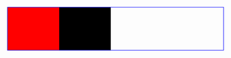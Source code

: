 <!DOCTYPE html>
<html lang="en">
<head>
    <meta charset="UTF-8">
    <title>Title</title>
    <style>
        .father{
            border: 1px solid blue;
            /*height: 50px;*/
            /*overflow: auto;  hidden  scroll//清除浮动 */
        }
        .clearfix:after{
            content:"";
            display: block;
            height: 0;
            clear: both;
            visibility: hidden;
        }
        clearfix{*zoom:1}
        .clearfix:before,clearfix:after{
            content:"";
            display: table;
        }
        .clearfix:after{
            clear: both;
        }
        .clearfix{
            *zoom:1;
            position: ;
        }
        .big{
            height: 100px;
            width: 120px;
            background-color: red;
            float: left;
        }
        .small{
            height: 100px;
            width: 120px;
            background-color: black;
            float: left;
        }
        .clear{
            clear: both;
            /*//如果清除了浮动，父亲自动以孩子为主,标签最后面添加*/
        }
    </style>
</head>
<body>
    <div class="father clearfix">
        <div class="big"></div>
        <div class="small"></div>
        <div class="clear"></div>
    </div>
</body>
</html>